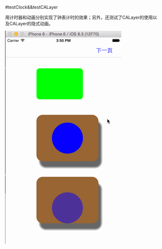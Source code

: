 #testClock&&testCALayer

用计时器和动画分别实现了钟表计时的效果；另外，还测试了CALayer的使用以及CALayer的隐式动画。

![截图](https://raw.githubusercontent.com/wangyingbo/testClock-testCALayer/master/gif.gif)
